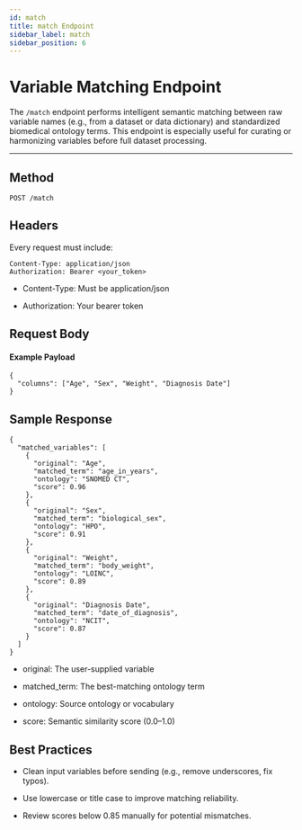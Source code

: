 ```yaml
---
id: match
title: match Endpoint
sidebar_label: match
sidebar_position: 6
---
```


# Variable Matching Endpoint

The `/match` endpoint performs intelligent semantic matching between raw variable names (e.g., from a dataset or data dictionary) and standardized biomedical ontology terms. This endpoint is especially useful for curating or harmonizing variables before full dataset processing.

---

## Method

```http
POST /match
```

## Headers

Every request must include:

```
Content-Type: application/json
Authorization: Bearer <your_token>
```

* Content-Type: Must be application/json

* Authorization: Your bearer token

## Request Body

#### Example Payload

```
{
  "columns": ["Age", "Sex", "Weight", "Diagnosis Date"]
}
```

## Sample Response

```
{
  "matched_variables": [
    {
      "original": "Age",
      "matched_term": "age_in_years",
      "ontology": "SNOMED CT",
      "score": 0.96
    },
    {
      "original": "Sex",
      "matched_term": "biological_sex",
      "ontology": "HPO",
      "score": 0.91
    },
    {
      "original": "Weight",
      "matched_term": "body_weight",
      "ontology": "LOINC",
      "score": 0.89
    },
    {
      "original": "Diagnosis Date",
      "matched_term": "date_of_diagnosis",
      "ontology": "NCIT",
      "score": 0.87
    }
  ]
}
```

* original: The user-supplied variable

* matched_term: The best-matching ontology term

* ontology: Source ontology or vocabulary

* score: Semantic similarity score (0.0–1.0)

## Best Practices

* Clean input variables before sending (e.g., remove underscores, fix typos).

* Use lowercase or title case to improve matching reliability.

* Review scores below 0.85 manually for potential mismatches.


